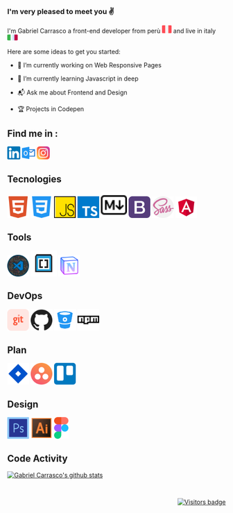### I'm very pleased to meet you :v:

<p>
I'm Gabriel Carrasco a front-end developer from perù
<a><img src="./src/icons/Flags/peru.png" width="22" height="18"></a>
and live in italy
<a><img src="./src/icons/Flags/italy.png" width="24" height="14"></a>
</p>




Here are some ideas to get you started:

- :telescope:  I’m currently working on Web Responsive Pages

- :seedling: I’m currently learning Javascript in deep

- :mailbox_with_mail: Ask me about Frontend and Design

- :trophy: Projects in Codepen

## Find me in :

[<img src="./src/icons/Socials/linkedin.svg" width="30">][in]
[<img src="./src/icons/Socials/outlook.svg" width="30">][outlook]
[<img src="./src/icons/Socials/instagram.svg" width="30">][instagram]

## Tecnologies

<p>
<img src="./src/icons/Tecnologies/html5.svg" width="50" alt="HTML5" title="HTML5">
<img src="./src/icons/Tecnologies/css3.svg" width="50" alt="CSS3" title="CSS3">
<img src="./src/icons/Tecnologies/js.svg" width="50" alt="JAVASCRIPT" title="JAVASCRIPT">
<img src="./src/icons/Tecnologies/typescript.svg" width="50" alt="Typescript" title="Typescript">
<img src="./src/icons/Tecnologies/markdown-1.svg" width="60" alt="Markdown" title="Markdown">
<img src="./src/icons/Tecnologies/bootstrap.png" width="50" alt="Bootstrap" title="Bootstrap">
<img src="./src/icons/Tecnologies/sass.svg" width="50" alt="Sass" title="Sass">
<img src="./src/icons/Tecnologies/angular.png" width="50" alt="Angular" title="Angular">
</p>


## Tools

<p>
<img src="./src/icons/Tools/vscode.png" width="50" alt="Vscode" title="Vscode">
<img src="./src/icons/Tools/Brackets.svg" width="60" alt="Brackets" title="Brackets">
<img src="./src/icons/Tools/notion.png" width="50" alt="Notion" title="Notion">
</p>

## DevOps
<p>
<img src="./src/icons/Build/git.svg" width="50" alt="Git" title="Git">
<img src="./src/icons/Build/github.svg" width="50" alt="Github" title="Github">
<img src="./src/icons/Build/bitbucket.png" width="50" alt="Bitbucket" title="Bitbucket">
<img src="./src/icons/Build/npm.svg" width="50" alt="Npm" title="Npm">
</p>

## Plan
<p>
<img src="./src/icons/Plan/Jira.svg" width="50" alt="Jira" title="Jira">
<img src="./src/icons/Plan/asana.svg" width="50" alt="Asana" title="Asana">
<img src="./src/icons/Plan/trello.svg" width="50" alt="Trello" title="Trello">
</p>

## Design
<p>
<img src="./src/icons/Design/photoshop.svg" width="50" alt="Photoshop" title="Photoshop">
<img src="./src/icons/Design/illustrator.svg" width="50" alt="Illustrator" title="Illustrator">
<img src="./src/icons/Design/figma-1.svg" height="50" alt="Figma" title="Figma">
</p>





## Code Activity

[![Gabriel Carrasco's github stats](https://github-readme-stats.vercel.app/api?username=Mkgabri18&show_icons=true&theme=monokai)][hub-stat]

<br/>

<p align="right">
  <a href="https://badges.pufler.dev">
      <img src="https://badges.pufler.dev/visits/Mkgabri18/Mkgabri18" alt="Visitors badge" />
   </a>
</p>


[in]:https://www.linkedin.com/in/gabriel-carrasco-667562117 "Linkedin profile"
[outlook]:mailto:gabriel136@hotmail.it "My email"
[instagram]:https://www.google.it "Instagram"
[hub-stat]:(https://github.com/Mkgabri18/github-readme-stats)

<!--
[![in](https://www.flaticon.com/svg/vstatic/svg/174/174857.svg?token=exp=1610408633~hmac=e90d60887d94140f832feadd40c30031)](https://www.linkedin.com/in/gabriel-carrasco-667562117)

<div>Icons made by <a href="https://www.flaticon.com/authors/freepik" title="Freepik">Freepik</a> from <a href="https://www.flaticon.com/" title="Flaticon">www.flaticon.com</a></div>			

-->
